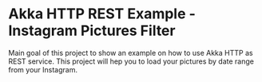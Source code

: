 # Akka HTTP REST Example - Instagram Pictures Filter

Main goal of this project to show an example on how to use Akka HTTP as REST service.
This project will hep you to load your pictures by date range from your Instagram.
